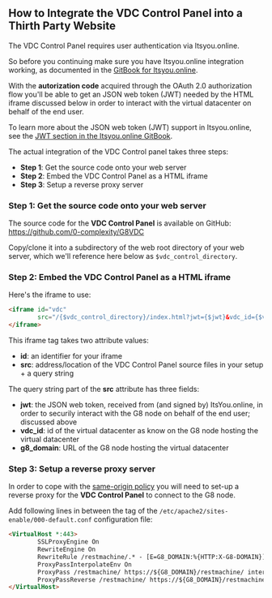## How to Integrate the VDC Control Panel into a Thirth Party Website

The VDC Control Panel requires user authentication via Itsyou.online.

So before you continuing make sure you have Itsyou.online integration working, as documented in the [GitBook for Itsyou.online](https://www.gitbook.com/book/gig/itsyouonline).

With the **autorization code** acquired through the OAuth 2.0 authorization flow you'll be able to get an JSON web token (JWT) needed by the HTML iframe discussed below in order to interact with the virtual datacenter on behalf of the end user.

To learn more about the JSON web token (JWT) support in Itsyou.online, see the [JWT section in the Itsyou.online GitBook](https://gig.gitbooks.io/itsyouonline/content/oauth2/jwt.html).

The actual integration of the VDC Control panel takes three steps:

- **Step 1**: Get the source code onto your web server
- **Step 2**: Embed the VDC Control Panel as a HTML iframe
- **Step 3**: Setup a reverse proxy server


### Step 1: Get the source code onto your web server

The source code for the **VDC Control Panel** is available on GitHub: https://github.com/0-complexity/G8VDC

Copy/clone it into a subdirectory of the web root directory of your web server, which we'll reference here below as `$vdc_control_directory`. 


### Step 2: Embed the VDC Control Panel as a HTML iframe

Here's the iframe to use:

```html
<iframe id="vdc"
        src="/{$vdc_control_directory}/index.html?jwt={$jwt}&vdc_id={$vdc_id}&g8_domain={$g8_domain}">
</iframe>
```
 
This iframe tag takes two attribute values:

- **id**: an identifier for your iframe
- **src**: address/location of the VDC Control Panel source files in your setup + a query string

The query string part of the **src** attribute has three fields:

- **jwt**: the JSON web token, received from (and signed by) ItsYou.online, in order to securily interact with the G8 node on behalf of the end user; discussed above
- **vdc_id**: id of the virtual datacenter as know on the G8 node hosting the virtual datacenter
- **g8_domain**: URL of the G8 node hosting the virtual datacenter


### Step 3: Setup a reverse proxy server

In order to cope with the [same-origin policy](https://en.wikipedia.org/wiki/Same-origin_policy) you will need to set-up a reverse proxy for the **VDC Control Panel** to connect to the G8 node.

Add following lines in between the <virtualhost> tag of the `/etc/apache2/sites-enable/000-default.conf` configuration file:

```html
<VirtualHost *:443>
        SSLProxyEngine On
        RewriteEngine On
        RewriteRule /restmachine/.* - [E=G8_DOMAIN:%{HTTP:X-G8-DOMAIN}]
        ProxyPassInterpolateEnv On
        ProxyPass /restmachine/ https://${G8_DOMAIN}/restmachine/ interpolate
        ProxyPassReverse /restmachine/ https://${G8_DOMAIN}/restmachine/ interpolate
</VirtualHost>
````
